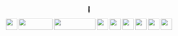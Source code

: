 
<div align="center">
  <br>
🤸
<br>
<br>
<img src="https://img.shields.io/badge/Github-000000?style=for-the-badge&logo=Github&logoColor=white" height="30"/>  <img src= "https://img.shields.io/badge/java-%23ED8B00.svg?style=for-the-badge&logo=java&logoColor=white" width="90" height="30"/>  <img src="https://img.shields.io/badge/javascript-F7DF1E?style=for-the-badge&logo=javascript&logoColor=black" width="110" height="30"/>  <img src="https://img.shields.io/badge/python-3670A0?style=for-the-badge&logo=python&logoColor=FF9E0F" height="30"/>
<img src="https://img.shields.io/badge/html5-E34F26?style=for-the-badge&logo=html5&logoColor=white" height="30"/>  <img src="https://img.shields.io/badge/css-1572B6?style=for-the-badge&logo=css3&logoColor=white" height="30"/>  <img src="https://img.shields.io/badge/Django-092E20?style=for-the-badge&logo=Django&logoColor=white" height="30"/>  <img src="https://img.shields.io/badge/Vue.js-4FC08D?style=for-the-badge&logo=Vue.js&logoColor=white" height="30"/>  <img src="https://img.shields.io/badge/React-4FC08D?style=for-the-badge&logo=React&logoColor=white" height="30"/>


</div>

